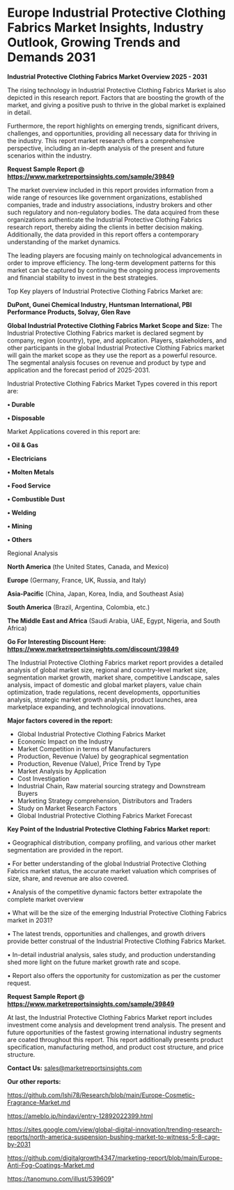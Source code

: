 # Europe Industrial Protective Clothing Fabrics Market Insights, Industry Outlook, Growing Trends and Demands 2031

<Strong> Industrial Protective Clothing Fabrics Market Overview 2025 - 2031</strong>

The rising technology in Industrial Protective Clothing Fabrics Market is also depicted in this research report. Factors that are boosting the growth of the market, and giving a positive push to thrive in the global market is explained in detail.

Furthermore, the report highlights on emerging trends, significant drivers, challenges, and opportunities, providing all necessary data for thriving in the industry. This report market research offers a comprehensive perspective, including an in-depth analysis of the present and future scenarios within the industry.

<strong>Request Sample Report @ <a href=https://www.marketreportsinsights.com/sample/39849>https://www.marketreportsinsights.com/sample/39849</a></strong>

The market overview included in this report provides information from a wide range of resources like government organizations, established companies, trade and industry associations, industry brokers and other such regulatory and non-regulatory bodies. The data acquired from these organizations authenticate the Industrial Protective Clothing Fabrics research report, thereby aiding the clients in better decision making. Additionally, the data provided in this report offers a contemporary understanding of the market dynamics.

The leading players are focusing mainly on technological advancements in order to improve efficiency. The long-term development patterns for this market can be captured by continuing the ongoing process improvements and financial stability to invest in the best strategies.

Top Key players of Industrial Protective Clothing Fabrics Market are:

<strong>DuPont, Gunei Chemical Industry, Huntsman International, PBI Performance Products, Solvay, Glen Rave</strong>

<strong><b>Global Industrial Protective Clothing Fabrics Market Scope and Size:</b></strong>
The Industrial Protective Clothing Fabrics market is declared segment by company, region (country), type, and application. Players, stakeholders, and other participants in the global Industrial Protective Clothing Fabrics market will gain the market scope as they use the report as a powerful resource. The segmental analysis focuses on revenue and product by type and application and the forecast period of 2025-2031.

Industrial Protective Clothing Fabrics Market Types covered in this report are:

<strong>•  Durable

•  Disposable</strong>

Market Applications covered in this report are:

<strong>•  Oil & Gas

•  Electricians

•  Molten Metals

•  Food Service

•  Combustible Dust

•  Welding

•  Mining

•  Others</strong> 

Regional Analysis

<strong>North America</strong> (the United States, Canada, and Mexico)

<strong>Europe</strong> (Germany, France, UK, Russia, and Italy)

<strong>Asia-Pacific</strong> (China, Japan, Korea, India, and Southeast Asia)

<strong>South America</strong> (Brazil, Argentina, Colombia, etc.)

<strong>The Middle East and Africa</strong> (Saudi Arabia, UAE, Egypt, Nigeria, and South Africa)

<strong>Go For Interesting Discount Here: <a href=https://www.marketreportsinsights.com/discount/39849>https://www.marketreportsinsights.com/discount/39849</a></strong>

The Industrial Protective Clothing Fabrics market report provides a detailed analysis of global market size, regional and country-level market size, segmentation market growth, market share, competitive Landscape, sales analysis, impact of domestic and global market players, value chain optimization, trade regulations, recent developments, opportunities analysis, strategic market growth analysis, product launches, area marketplace expanding, and technological innovations.

<strong><b>Major factors covered in the report:</b></strong>
<ul>
  <li>Global Industrial Protective Clothing Fabrics Market </li>
  <li>Economic Impact on the Industry</li>
  <li>Market Competition in terms of Manufacturers</li>
  <li>Production, Revenue (Value) by geographical segmentation</li>
  <li>Production, Revenue (Value), Price Trend by Type</li>
  <li>Market Analysis by Application</li>
  <li>Cost Investigation</li>
  <li>Industrial Chain, Raw material sourcing strategy and Downstream Buyers</li>
  <li>Marketing Strategy comprehension, Distributors and Traders</li>
  <li>Study on Market Research Factors</li>
  <li>Global Industrial Protective Clothing Fabrics Market Forecast</li>
</ul>

<strong><b>Key Point of the Industrial Protective Clothing Fabrics Market report:</b></strong>

• Geographical distribution, company profiling, and various other market segmentation are provided in the report.

• For better understanding of the global Industrial Protective Clothing Fabrics market status, the accurate market valuation which comprises of size, share, and revenue are also covered.

• Analysis of the competitive dynamic factors better extrapolate the complete market overview

• What will be the size of the emerging Industrial Protective Clothing Fabrics market in 2031?

• The latest trends, opportunities and challenges, and growth drivers provide better construal of the Industrial Protective Clothing Fabrics Market.

• In-detail industrial analysis, sales study, and production understanding shed more light on the future market growth rate and scope.

• Report also offers the opportunity for customization as per the customer request.

<strong>Request Sample Report @ <a href=https://www.marketreportsinsights.com/sample/39849>https://www.marketreportsinsights.com/sample/39849</a></strong>

At last, the Industrial Protective Clothing Fabrics Market report includes investment come analysis and development trend analysis. The present and future opportunities of the fastest growing international industry segments are coated throughout this report. This report additionally presents product specification, manufacturing method, and product cost structure, and price structure.

<strong>Contact Us:</strong>
sales@marketreportsinsights.com

<strong>Our other reports:</strong>

<a href=https://github.com/Ishi78/Research/blob/main/Europe-Cosmetic-Fragrance-Market.md>https://github.com/Ishi78/Research/blob/main/Europe-Cosmetic-Fragrance-Market.md</a>

<a href=https://ameblo.jp/hindavi/entry-12892022399.html>https://ameblo.jp/hindavi/entry-12892022399.html</a>

<a href=https://sites.google.com/view/global-digital-innovation/trending-research-reports/north-america-suspension-bushing-market-to-witness-5-8-cagr-by-2031>https://sites.google.com/view/global-digital-innovation/trending-research-reports/north-america-suspension-bushing-market-to-witness-5-8-cagr-by-2031</a>

<a href=https://github.com/digitalgrowth4347/marketing-report/blob/main/Europe-Anti-Fog-Coatings-Market.md>https://github.com/digitalgrowth4347/marketing-report/blob/main/Europe-Anti-Fog-Coatings-Market.md</a>

<a href=https://tanomuno.com/illust/539609>https://tanomuno.com/illust/539609</a>"
